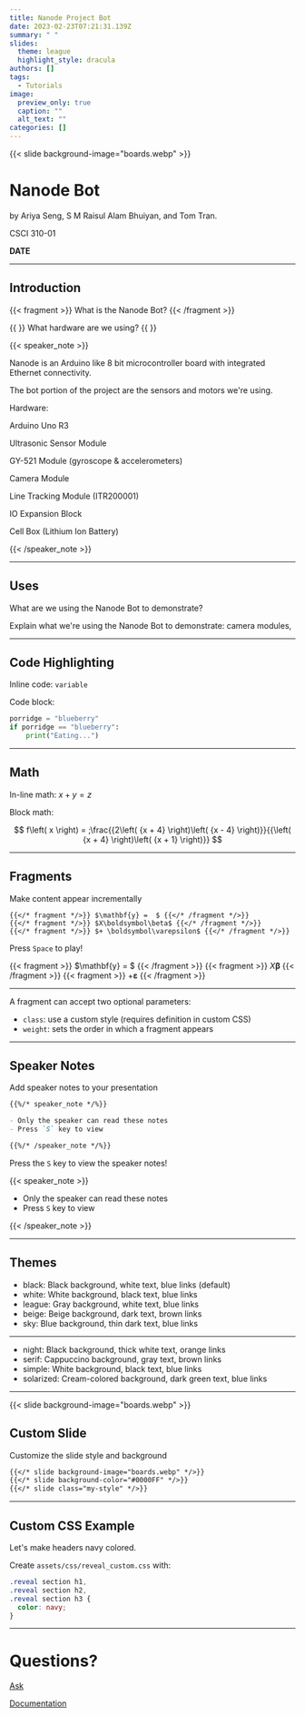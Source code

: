```yaml
---
title: Nanode Project Bot
date: 2023-02-23T07:21:31.139Z
summary: " "
slides:
  theme: league
  highlight_style: dracula
authors: []
tags:
  - Tutorials
image:
  preview_only: true
  caption: ""
  alt_text: ""
categories: []
---
```

{{< slide background-image="boards.webp" >}}

# Nanode Bot

by Ariya Seng, S M Raisul Alam Bhuiyan, and Tom Tran.

C﻿SCI 310-01

**D﻿ATE**

- - -

## Introduction

{{< fragment >}} W﻿hat is the Nanode Bot? {﻿{< /fragment >}}

{﻿{ <fragment> }} W﻿hat hardware are we using? {﻿{ </fragment> }}

{{< speaker_note >}}

N﻿anode is an Arduino like 8 bit microcontroller board with integrated Ethernet connectivity.

T﻿he bot portion of the project are the sensors and motors we're using.

H﻿ardware:

Arduino Uno R3

Ultrasonic Sensor Module

GY-521 Module (gyroscope & accelerometers)

Camera Module

Line Tracking Module (ITR200001)

IO Expansion Block

Cell Box (Lithium Ion Battery)

  {{< /speaker_note >}}

- - -

## U﻿ses

W﻿hat are we using the Nanode Bot to demonstrate?

E﻿xplain what we're using the Nanode Bot to demonstrate: camera modules, 

- - -

## Code Highlighting

Inline code: `variable`

Code block:

```python
porridge = "blueberry"
if porridge == "blueberry":
    print("Eating...")
```

- - -

## Math

In-line math: $x + y = z$

Block math:

$$
f\left( x \right) = ;\frac{{2\left( {x + 4} \right)\left( {x - 4} \right)}}{{\left( {x + 4} \right)\left( {x + 1} \right)}}
$$

- - -

## Fragments

Make content appear incrementally

```
{{</* fragment */>}} $\mathbf{y} =  $ {{</* /fragment */>}}
{{</* fragment */>}} $X\boldsymbol\beta$ {{</* /fragment */>}}
{{</* fragment */>}} $+ \boldsymbol\varepsilon$ {{</* /fragment */>}}
```

Press `Space` to play!

{{< fragment >}} $\mathbf{y} =  $ {{< /fragment >}}
{{< fragment >}} $X\boldsymbol\beta$ {{< /fragment >}}
{{< fragment >}} $+ \boldsymbol\varepsilon$ {{< /fragment >}}

- - -

A fragment can accept two optional parameters:

* `class`: use a custom style (requires definition in custom CSS)
* `weight`: sets the order in which a fragment appears

- - -

## Speaker Notes

Add speaker notes to your presentation

```markdown
{{%/* speaker_note */%}}

- Only the speaker can read these notes
- Press `S` key to view

{{%/* /speaker_note */%}}
```

Press the `S` key to view the speaker notes!

{{< speaker_note >}}

* Only the speaker can read these notes
* Press `S` key to view

{{< /speaker_note >}}

- - -

## Themes

* black: Black background, white text, blue links (default)
* white: White background, black text, blue links
* league: Gray background, white text, blue links
* beige: Beige background, dark text, brown links
* sky: Blue background, thin dark text, blue links

- - -

* night: Black background, thick white text, orange links
* serif: Cappuccino background, gray text, brown links
* simple: White background, black text, blue links
* solarized: Cream-colored background, dark green text, blue links

- - -

{{< slide background-image="boards.webp" >}}

## Custom Slide

Customize the slide style and background

```markdown
{{</* slide background-image="boards.webp" */>}}
{{</* slide background-color="#0000FF" */>}}
{{</* slide class="my-style" */>}}
```

- - -

## Custom CSS Example

Let's make headers navy colored.

Create `assets/css/reveal_custom.css` with:

```css
.reveal section h1,
.reveal section h2,
.reveal section h3 {
  color: navy;
}
```

- - -

# Questions?

[Ask](https://discord.gg/z8wNYzb)

[Documentation](https://wowchemy.com/docs/content/slides/)